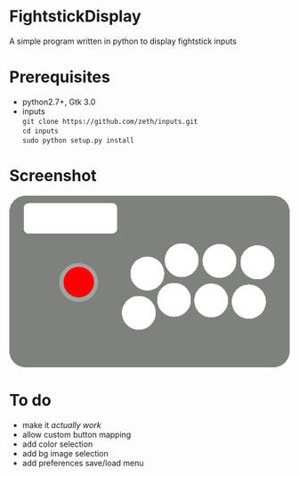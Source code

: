 # FightstickDisplay
A simple program written in python to display fightstick inputs

# Prerequisites
* python2.7+, Gtk 3.0
* inputs  
    `git clone https://github.com/zeth/inputs.git`  
    `cd inputs`  
    `sudo python setup.py install`  

# Screenshot
![Alt text](/python/images/fightstick.gif?raw=true)

# To do
* make it *actually work*
* allow custom button mapping
* add color selection
* add bg image selection
* add preferences save/load menu
